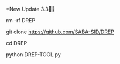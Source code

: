 *New Update 3.3🤍🌿

rm -rf DREP

git clone https://github.com/SABA-SID/DREP 

cd DREP

python DREP-TOOL.py
